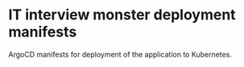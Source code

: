# IT interview monster deployment manifests

ArgoCD manifests for deployment of the application to Kubernetes.

